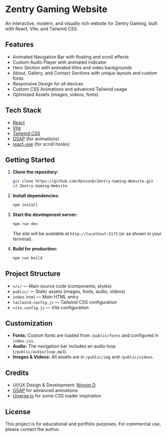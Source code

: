 # Zentry Gaming Website

An interactive, modern, and visually rich website for Zentry Gaming, built with React, Vite, and Tailwind CSS.

## Features

- Animated Navigation Bar with floating and scroll effects
- Custom Audio Player with animated indicator
- Hero Section with animated titles and video backgrounds
- About, Gallery, and Contact Sections with unique layouts and custom fonts
- Responsive Design for all devices
- Custom CSS Animations and advanced Tailwind usage
- Optimized Assets (images, videos, fonts)

## Tech Stack

- [React](https://react.dev/)
- [Vite](https://vitejs.dev/)
- [Tailwind CSS](https://tailwindcss.com/)
- [GSAP](https://greensock.com/gsap/) (for animations)
- [react-use](https://github.com/streamich/react-use) (for scroll hooks)

## Getting Started

1. **Clone the repository:**

   ```sh
   git clone https://github.com/NinsonD/Zentry-Gaming-Website.git
   cd Zentry-Gaming-Website
   ```

2. **Install dependencies:**

   ```sh
   npm install
   ```

3. **Start the development server:**

   ```sh
   npm run dev
   ```

   The site will be available at `http://localhost:5173` (or as shown in your terminal).

4. **Build for production:**
   ```sh
   npm run build
   ```

## Project Structure

- `src/` — Main source code (components, styles)
- `public/` — Static assets (images, fonts, audio, videos)
- `index.html` — Main HTML entry
- `tailwind.config.js` — Tailwind CSS configuration
- `vite.config.js` — Vite configuration

## Customization

- **Fonts:** Custom fonts are loaded from `/public/fonts` and configured in `index.css`.
- **Audio:** The navigation bar includes an audio loop (`/public/audio/loop.mp3`).
- **Images & Videos:** All assets are in `/public/img` and `/public/videos`.

## Credits

- UI/UX Design & Development: [Ninson D](https://github.com/NinsonD)
- [GSAP](https://greensock.com/gsap/) for advanced animations
- [Uiverse.io](https://uiverse.io/) for some CSS loader inspiration

## License

This project is for educational and portfolio purposes. For commercial use, please contact the author.
